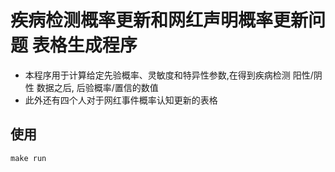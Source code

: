 # 疾病检测概率更新和网红声明概率更新问题 表格生成程序
* 本程序用于计算给定先验概率、灵敏度和特异性参数,在得到疾病检测 阳性/阴性 数据之后, 后验概率/置信的数值
* 此外还有四个人对于网红事件概率认知更新的表格
## 使用
`make run`